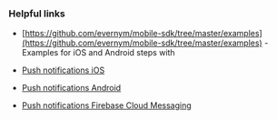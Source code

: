 ### Helpful links

- [https://github.com/evernym/mobile-sdk/tree/master/examples](https://github.com/evernym/mobile-sdk/tree/master/examples) - Examples for iOS and Android steps with

- [Push notifications iOS](https://developer.apple.com/documentation/usernotifications)

- [Push notifications Android](https://developer.android.com/guide/topics/ui/notifiers/notifications) 

- [Push notifications Firebase Cloud Messaging](https://firebase.google.com/docs/cloud-messaging/android/client) 


